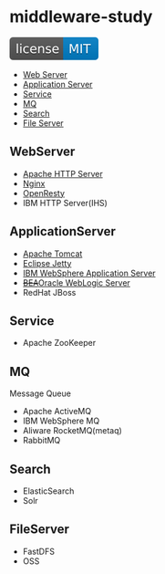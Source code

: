 # middleware-study

[![License](svg/license-MIT-blue.svg)](LICENSE)


- [Web Server](#webserver)
- [Application Server](#applicationserver)
- [Service](#service)
- [MQ](#mq)
- [Search](#search)
- [File Server](#fileserver)

## WebServer

- [Apache HTTP Server](webServer/httpd/httpd.md)
- [Nginx](webServer/nginx/Nginx.md)
- [OpenResty](webServer/openresty/OpenResty.md)
- IBM HTTP Server(IHS)

## ApplicationServer

- [Apache Tomcat](applicationServer/tomcat/Tomcat.md)
- [Eclipse Jetty](applicationServer/jetty/Jetty.md)
- [IBM WebSphere Application Server](applicationServer/was/WAS.md)
- [~~BEA~~Oracle WebLogic Server](applicationServer/weblogic/WebLogic.md)
- RedHat JBoss

## Service

- Apache ZooKeeper

## MQ
Message Queue

- Apache ActiveMQ
- IBM WebSphere MQ
- Aliware RocketMQ(metaq)
- RabbitMQ

## Search

- ElasticSearch
- Solr

## FileServer

- FastDFS
- OSS